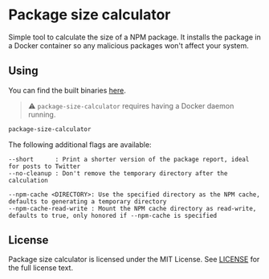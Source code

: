 # Package size calculator

Simple tool to calculate the size of a NPM package. It installs the package in a Docker container so any malicious packages won't affect your system.

## Using

You can find the built binaries [here](https://github.com/TheDevMinerTV/package-size-calculator/releases).

> :warning: `package-size-calculator` requires having a Docker daemon running.

```bash
package-size-calculator
```

The following additional flags are available:
```
--short      : Print a shorter version of the package report, ideal for posts to Twitter
--no-cleanup : Don't remove the temporary directory after the calculation

--npm-cache <DIRECTORY>: Use the specified directory as the NPM cache, defaults to generating a temporary directory
--npm-cache-read-write : Mount the NPM cache directory as read-write, defaults to true, only honored if --npm-cache is specified
```

## License

Package size calculator is licensed under the MIT License. See [LICENSE](LICENSE) for the full license text.
